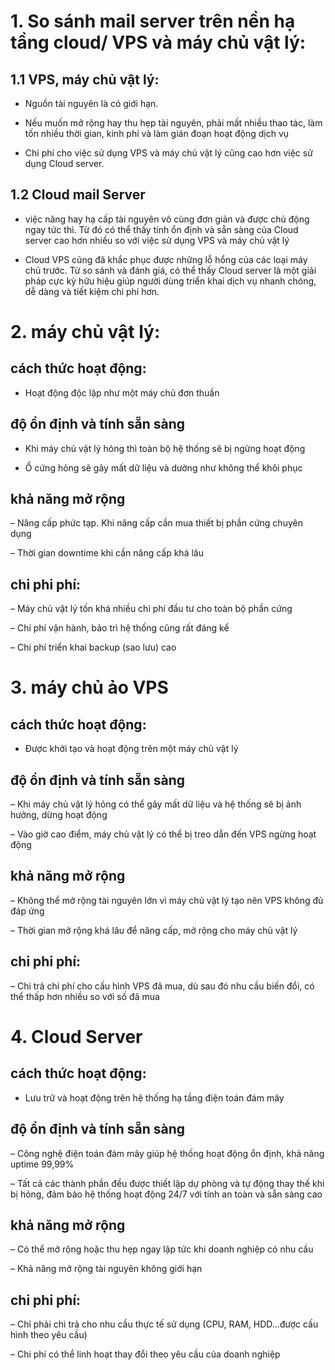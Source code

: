 # 1. So sánh mail server trên nền hạ tầng cloud/ VPS và máy chủ vật lý:

## 1.1 VPS, máy chủ vật lý: 

- Nguồn tài nguyên là có giới hạn.

- Nếu muốn mở rộng hay thu hẹp tài nguyên, phải mất nhiều thao tác, làm tốn nhiều thời gian, kinh phí và làm gián đoạn hoạt động dịch vụ

- Chi phí cho việc sử dụng VPS và máy chủ vật lý cũng cao hơn việc sử dụng Cloud server.

## 1.2 Cloud mail Server

- việc nâng hay hạ cấp tài nguyên vô cùng đơn giản và được chủ động ngay tức thì. Từ đó có thể thấy tính ổn định và sẵn sàng của Cloud server cao hơn nhiều so với việc sử dụng VPS và máy chủ vật lý

- Cloud VPS cũng đã khắc phục được những lỗ hổng của các loại máy chủ trước. Từ so sánh và đánh giá, có thể thấy Cloud server là một giải pháp cực kỳ hữu hiệu giúp người dùng triển khai dịch vụ nhanh chóng, dễ dàng và tiết kiệm chi phí hơn.

# 2. máy chủ vật lý:

## cách thức hoạt động:
 
- Hoạt động độc lập như một máy chủ đơn thuần

## độ ổn định và tính sẵn sàng

- Khi máy chủ vật lý hỏng thì toàn bộ hệ thống sẽ bị ngừng hoạt động

- Ổ cứng hỏng sẽ gây mất dữ liệu và dường như không thể khôi phục

## khả năng mở rộng

– Nâng cấp phức tạp. Khi nâng cấp cần mua thiết bị phần cứng chuyên dụng

– Thời gian downtime khi cần nâng cấp khá lâu

## chi phi phí: 

– Máy chủ vật lý tốn khá nhiều chi phí đầu tư cho toàn bộ phần cứng

– Chi phí vận hành, bảo trì hệ thống cũng rất đáng kể

– Chi phí triển khai backup (sao lưu) cao

# 3. máy chủ ảo VPS

## cách thức hoạt động:

- Được khởi tạo và hoạt động trên một máy chủ vật lý	

## độ ổn định và tính sẵn sàng

– Khi máy chủ vật lý hỏng có thể gây mất dữ liệu và hệ thống sẽ bị ảnh hưởng, dừng hoạt động

– Vào giờ cao điểm, máy chủ vật lý có thể bị treo dẫn đến VPS ngừng hoạt động

## khả năng mở rộng

– Không thể mở rộng tài nguyên lớn vì máy chủ vật lý tạo nên VPS không đủ đáp ứng

– Thời gian mở rộng khá lâu để nâng cấp, mở rộng cho máy chủ vật lý

## chi phi phí: 

– Chi trả chi phí cho cấu hình VPS đã mua, dù sau đó nhu cầu biến đổi, có thể thấp hơn nhiều so với số đã mua

# 4. Cloud Server

## cách thức hoạt động:

- Lưu trữ và hoạt động trên hệ thống hạ tầng điện toán đám mây

## độ ổn định và tính sẵn sàng

– Công nghệ điện toán đám mây giúp hệ thống hoạt động ổn định, khả năng uptime 99,99%

– Tất cả các thành phần đều được thiết lập dự phòng và tự động thay thế khi bị hỏng, đảm bảo hệ thống hoạt động 24/7 với tính an toàn và sẵn sàng cao

## khả năng mở rộng

– Có thể mở rộng hoặc thu hẹp ngay lập tức khi doanh nghiệp có nhu cầu

– Khả năng mở rộng tài nguyên không giới hạn

## chi phi phí: 

– Chỉ phải chi trả cho nhu cầu thực tế sử dụng (CPU, RAM, HDD…được cấu hình theo yêu cầu)

– Chi phí có thể linh hoạt thay đổi theo yêu cầu của doanh nghiệp
